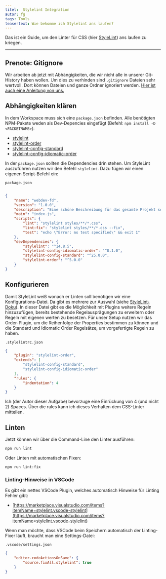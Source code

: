 ```yaml
---
titel:  Stylelint Integration
autor: fg
tags: Tools
teasertext: Wie bekomme ich Stylelint ans laufen?
---
```


Das ist ein Guide, um den Linter für CSS (hier [StyleLint](https://stylelint.io/)) ans laufen zu kriegen.

---

## Prenote: Gitignore

Wir arbeiten ab jetzt mit Abhängigkeiten, die wir nicht alle in unserer Git-History haben wollen. Um dies zu verhinden sind `.gitignore` Dateien sehr wertvoll. Dort können Dateien und ganze Ordner ignoriert werden. [Hier ist auch eine Anleitung von uns.](../gitignore/)

## Abhängigkeiten klären

In dem Workspace muss sich eine `package.json` befinden. Alle benötigten NPM-Pakete weden als Dev-Depencies eingefügt (Befehl: `npm install -D <PACKETNAME>`):

- [stylelint](https://stylelint.io/)
- [stylelint-order](https://github.com/hudochenkov/stylelint-order)
- [stylelint-config-standard](https://github.com/stylelint/stylelint-config-standard)
- [stylelint-config-idiomatic-order](https://github.com/ream88/stylelint-config-idiomatic-order)

In der `package.json` sollten die Dependencies drin stehen. Um StyleLint auszuführen nutzen wir den Befehl `stylelint`. Dazu fügen wir einen eigenen Script-Befehl ein:

`package.json`
```json

{
    "name": "webdev-fd",
    "version": "1.0.0",
    "description": "Eine schöne Beschreibung für das gesamte Projekt sollte sich hier befinden.",
    "main": "index.js",
    "scripts": {
        "lint": "stylelint styles/**/*.css",
        "lint:fix": "stylelint styles/**/*.css --fix",
        "test": "echo \"Error: no test specified\" && exit 1"
    },
    "devDependencies": {
        "stylelint": "^14.8.5",
        "stylelint-config-idiomatic-order": "^8.1.0",
        "stylelint-config-standard": "^25.0.0",
        "stylelint-order": "^5.0.0"
    }
}
```

## Konfigurieren

Damit StyleLint weiß wonach er Linten soll benötigen wir eine Konfigurations-Datei. Da gibt es mehrere zur Auswahl (siehe [StyleLint-Doku](https://stylelint.io/user-guide/configure)). In dieser Datei gibt es die Möglichkeit mit Plugins weitere Regeln hinzuzufügen, bereits bestehende Regelausprägungen zu erweitern oder Regeln mit eigenen werten zu besetzen. Für unser Setup nutzen wir das Order-Plugin, um die Reihenfolge der Properties bestimmen zu können und die Standard und Idiomatic Order Regelsätze, um vorgefertigte Regeln zu haben.

`.stylelintrc.json`
```json
{
    "plugin": "stylelint-order",
    "extends": [
        "stylelint-config-standard",
        "stylelint-config-idiomatic-order"
    ],
    "rules": {
        "indentation": 4
    }
}
```
Ich (der Autor dieser Aufgabe) bevorzuge eine Einrückung von 4 (und nicht 2) Spaces. Über die rules kann ich dieses Verhalten dem CSS-Linter mitteilen.

## Linten

Jetzt können wir über die Command-Line den Linter ausführen:

```bash
npm run lint
```

Oder Linten mit automatischen Fixen:

```bash
npm run lint:fix
```

### Linting-Hinweise in VSCode

Es gibt ein nettes VSCode Plugin, welches automatisch Hinweise für Linting Fehler gibt:

- [https://marketplace.visualstudio.com/items?itemName=stylelint.vscode-stylelint](https://marketplace.visualstudio.com/items?itemName=stylelint.vscode-stylelint)

Wenn man möchte, dass VSCode beim Speichern automatisch der Linting-Fixer läuft, braucht man eine Settings-Datei:

`.vscode/settings.json`
```json
{
    "editor.codeActionsOnSave": {
        "source.fixAll.stylelint": true
    }
}
```
